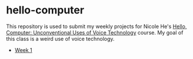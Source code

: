 # hello-computer
This repository is used to submit my weekly projects for Nicole He's [Hello, Computer: Unconventional Uses of Voice Technology](https://nicolehe.github.io/) course. My goal of this class is a weird use of voice technology. 

* [Week 1](https://byjoohyunpark.github.io/hello-computer/week1/)
